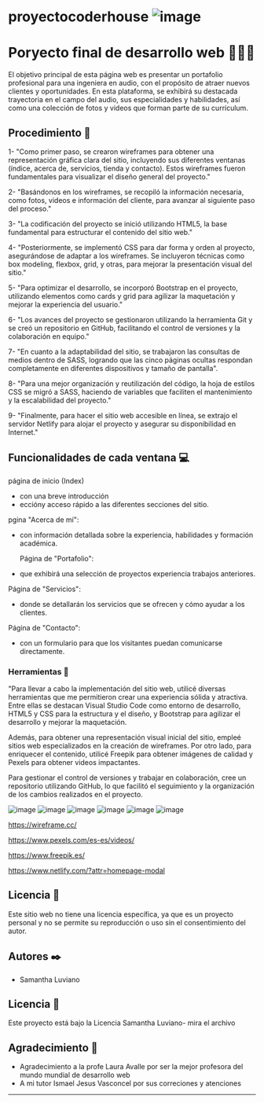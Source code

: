 # proyectocoderhouse ![image](https://github.com/samanthalu20/proyectocoder/assets/131316465/9c33bab8-76c0-4f9f-b7a0-899546e18712)

# Poryecto final de desarrollo web 🤟😎🤘

El objetivo principal de esta página web es presentar un portafolio profesional para una ingeniera en audio, con el propósito de atraer nuevos clientes y oportunidades. En esta plataforma, se exhibirá su destacada trayectoria en el campo del audio, sus especialidades y habilidades, así como una colección de fotos y videos que forman parte de su currículum.

## Procedimiento 🔴

1- "Como primer paso, se crearon wireframes para obtener una representación gráfica clara del sitio, incluyendo sus diferentes ventanas (índice, acerca de, servicios, tienda y contacto). Estos wireframes fueron fundamentales para visualizar el diseño general del proyecto."

2- "Basándonos en los wireframes, se recopiló la información necesaria, como fotos, videos e información del cliente, para avanzar al siguiente paso del proceso."

3- "La codificación del proyecto se inició utilizando HTML5, la base fundamental para estructurar el contenido del sitio web."

4- "Posteriormente, se implementó CSS ​​para dar forma y orden al proyecto, asegurándose de adaptar a los wireframes. Se incluyeron técnicas como box modeling, flexbox, grid, y otras, para mejorar la presentación visual del sitio."

5- "Para optimizar el desarrollo, se incorporó Bootstrap en el proyecto, utilizando elementos como cards y grid para agilizar la maquetación y mejorar la experiencia del usuario."

6- "Los avances del proyecto se gestionaron utilizando la herramienta Git y se creó un repositorio en GitHub, facilitando el control de versiones y la colaboración en equipo."

7- "En cuanto a la adaptabilidad del sitio, se trabajaron las consultas de medios dentro de SASS, logrando que las cinco páginas ocultas respondan completamente en diferentes dispositivos y tamaño de pantalla".

8- "Para una mejor organización y reutilización del código, la hoja de estilos CSS se migró a SASS, haciendo de variables que faciliten el mantenimiento y la escalabilidad del proyecto."

9- "Finalmente, para hacer el sitio web accesible en línea, se extrajo el servidor Netlify para alojar el proyecto y asegurar su disponibilidad en Internet."


## Funcionalidades de cada ventana 💻

 página de inicio (Index)
-  con una breve introducción
-   eccióny acceso rápido a las diferentes secciones del sitio.
  
 pgina "Acerca de mí":
- con información detallada sobre la experiencia, habilidades y formación académica.
  
  Página de "Portafolio":
 - que exhibirá una selección de  proyectos  experiencia trabajos anteriores.
  
 Página de "Servicios":
- donde se detallarán los servicios que se ofrecen y cómo  ayudar a los clientes.
  
 Página de "Contacto":
-  con un formulario para que los visitantes puedan comunicarse directamente.

### Herramientas 🔧

"Para llevar a cabo la implementación del sitio web, utilicé diversas herramientas que me permitieron crear una experiencia sólida y atractiva. Entre ellas se destacan Visual Studio Code como entorno de desarrollo, HTML5 y CSS para la estructura y el diseño, y Bootstrap para agilizar el desarrollo y mejorar la maquetación.

Además, para obtener una representación visual inicial del sitio, empleé sitios web especializados en la creación de wireframes. Por otro lado, para enriquecer el contenido, utilicé Freepik para obtener imágenes de calidad y Pexels para obtener videos impactantes.

Para gestionar el control de versiones y trabajar en colaboración, cree un repositorio utilizando GitHub, lo que facilitó el seguimiento y la organización de los cambios realizados en el proyecto.

![image](https://github.com/samanthalu20/proyectocoder/assets/131316465/f6484b53-972c-4f54-a984-5ca563931c40) ![image](https://github.com/samanthalu20/proyectocoder/assets/131316465/1fc92e23-c55e-474a-943b-a1432b644106)  ![image](https://github.com/samanthalu20/proyectocoder/assets/131316465/f795ecc2-5e01-4bf1-b7b4-bd9247214671) ![image](https://github.com/samanthalu20/proyectocoder/assets/131316465/38e3afa7-2c1f-4e36-8fe6-16a844b21579)
 ![image](https://github.com/samanthalu20/proyectocoder/assets/131316465/711ca0d5-6186-4652-8aa5-10061ce83118) ![image](https://github.com/samanthalu20/proyectocoder/assets/131316465/e31e195d-0c03-4682-9051-a0b8866cb31b)

https://wireframe.cc/

https://www.pexels.com/es-es/videos/

https://www.freepik.es/

https://www.netlify.com/?attr=homepage-modal


## Licencia 📄

Este sitio web no tiene una licencia específica, ya que es un proyecto personal y no se permite su reproducción o uso sin el consentimiento del autor.

## Autores ✒️
* Samantha Luviano

## Licencia 📄

Este proyecto está bajo la Licencia Samantha Luviano- mira el archivo
## Agradecimiento 🎁

* Agradecimiento a la profe Laura Avalle por ser la mejor profesora del mundo mundial de desarrollo web
* A mi tutor Ismael Jesus Vasconcel por sus correciones y atenciones





---

